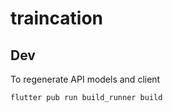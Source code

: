 # traincation

## Dev

To regenerate API models and client

```shell
flutter pub run build_runner build
```
